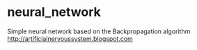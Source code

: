 # neural_network
Simple neural network based on the Backpropagation algorithm
http://artificialnervoussystem.blogspot.com

